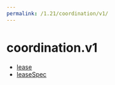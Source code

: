 ```yaml
---
permalink: /1.21/coordination/v1/
---
```


# coordination.v1



* [lease](lease.md)
* [leaseSpec](leaseSpec.md)